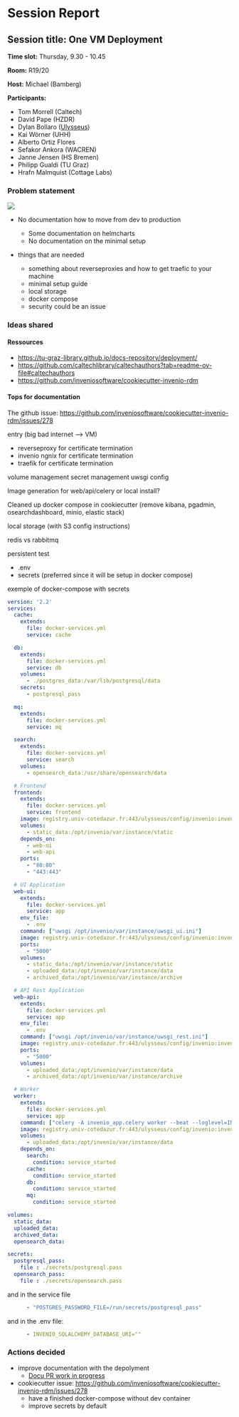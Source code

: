 # Session Report

## Session title: One VM Deployment

**Time slot:**
Thursday, 9.30 - 10.45

**Room:**
R19/20

**Host:**
Michael (Bamberg)

**Participants:**

- Tom Morrell (Caltech)
- David Pape (HZDR)
- Dylan Bollaro ([Ulysseus](ulysseus.eu))
- Kai Wörner (UHH)
- Alberto Ortiz Flores
- Sefakor Ankora (WACREN)
- Janne Jensen (HS Bremen)
- Philipp Gualdi (TU Graz)
- Hrafn Malmquist (Cottage Labs)

### Problem statement

![](https://radosgw.public.os.wwu.de/pad/uploads/307caebe-9930-40fb-9e44-0a7346991546.jpg)

* No documentation how to move from dev to production
    * Some documentation on helmcharts
    * No documentation on the minimal setup

* things that are needed
    * something about reverseproxies and how to get traefic to your machine
    * minimal setup guide
    * local storage
    * docker compose
    * security could be an issue

### Ideas shared

#### Ressources

* https://tu-graz-library.github.io/docs-repository/deployment/
* https://github.com/caltechlibrary/caltechauthors?tab=readme-ov-file#caltechauthors
* https://github.com/inveniosoftware/cookiecutter-invenio-rdm


#### Tops for documentation
The github issue: https://github.com/inveniosoftware/cookiecutter-invenio-rdm/issues/278

entry (big bad internet --> VM)

* reverseproxy for certificate termination
* invenio ngnix for certificate termination
* traefik for certificate termination

volume management
secret management
uwsgi config

Image generation for web/api/celery or local install?

Cleaned up docker compose in cookiecutter (remove kibana, pgadmin, osearchdashboard, minio, elastic stack)

local storage (with S3 config instructions)

redis vs rabbitmq

persistent test
* .env
* secrets (preferred since it will be setup in docker compose)

exemple of docker-compose with secrets
```yaml
version: '2.2'
services:
  cache:
    extends:
      file: docker-services.yml
      service: cache

  db:
    extends:
      file: docker-services.yml
      service: db
    volumes:
      - ./postgres_data:/var/lib/postgresql/data
    secrets:
      - postgresql_pass

  mq:
    extends:
      file: docker-services.yml
      service: mq

  search:
    extends:
      file: docker-services.yml
      service: search
    volumes:
      - opensearch_data:/usr/share/opensearch/data

  # Frontend
  frontend:
    extends:
      file: docker-services.yml
      service: frontend
    image: registry.univ-cotedazur.fr:443/ulysseus/config/invenio:invenio-nginx-11-v2.0
    volumes:
      - static_data:/opt/invenio/var/instance/static
    depends_on:
      - web-ui
      - web-api
    ports:
      - "80:80"
      - "443:443"

  # UI Application
  web-ui:
    extends:
      file: docker-services.yml
      service: app
    env_file:
      - .env
    command: ["uwsgi /opt/invenio/var/instance/uwsgi_ui.ini"]
    image: registry.univ-cotedazur.fr:443/ulysseus/config/invenio:invenio-rdm-11-v2.0
    ports:
      - "5000"
    volumes:
      - static_data:/opt/invenio/var/instance/static
      - uploaded_data:/opt/invenio/var/instance/data
      - archived_data:/opt/invenio/var/instance/archive

  # API Rest Application
  web-api:
    extends:
      file: docker-services.yml
      service: app
    env_file:
      - .env
    command: ["uwsgi /opt/invenio/var/instance/uwsgi_rest.ini"]
    image: registry.univ-cotedazur.fr:443/ulysseus/config/invenio:invenio-rdm-11-v2.0
    ports:
      - "5000"
    volumes:
      - uploaded_data:/opt/invenio/var/instance/data
      - archived_data:/opt/invenio/var/instance/archive

  # Worker
  worker:
    extends:
      file: docker-services.yml
      service: app
    command: ["celery -A invenio_app.celery worker --beat --loglevel=INFO"]
    image: registry.univ-cotedazur.fr:443/ulysseus/config/invenio:invenio-rdm-11-2.0
    volumes:
      - uploaded_data:/opt/invenio/var/instance/data
    depends_on:
      search:
        condition: service_started
      cache:
        condition: service_started
      db:
        condition: service_started
      mq:
        condition: service_started

volumes:
  static_data:
  uploaded_data:
  archived_data:
  opensearch_data:

secrets:
  postgresql_pass:
    file : ./secrets/postgresql.pass
  opensearch_pass:
    file : ./secrets/opensearch.pass

```
and in the service file
```yaml
      - "POSTGRES_PASSWORD_FILE=/run/secrets/postgresql_pass"
```
and in the .env file:

```yaml
      - INVENIO_SQLALCHEMY_DATABASE_URI=""
```


### Actions decided

* improve documentation with the depolyment
    * [Docu PR work in progress](https://pad.gwdg.de/hEje65dOTIWuejjf2r30RA#)
* cookiecutter issue: https://github.com/inveniosoftware/cookiecutter-invenio-rdm/issues/278
    * have a finished docker-compose without dev container
    * improve secrets by default
